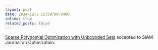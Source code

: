 ```yaml
---
layout: post
date: 2024-12-2 15:59:00-0400
inline: true
related_posts: false
---
```


[Sparse Polynomial Optimization with Unbounded Sets](https://arxiv.org/abs/2406.05846) accepted to SIAM Journal on Optimization. 
